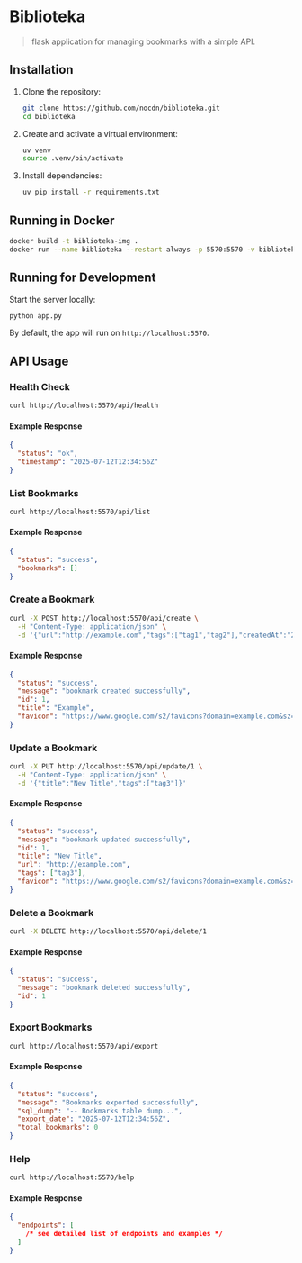 # Biblioteka

> flask application for managing bookmarks with a simple API.

## Installation

1. Clone the repository:

   ```bash
   git clone https://github.com/nocdn/biblioteka.git
   cd biblioteka
   ```

2. Create and activate a virtual environment:

   ```bash
   uv venv
   source .venv/bin/activate
   ```

3. Install dependencies:

   ```bash
   uv pip install -r requirements.txt
   ```

## Running in Docker

```bash
docker build -t biblioteka-img .
docker run --name biblioteka --restart always -p 5570:5570 -v biblioteka-data:/app/data biblioteka-img
```

## Running for Development

Start the server locally:

```bash
python app.py
```

By default, the app will run on `http://localhost:5570`.

## API Usage

### Health Check

```bash
curl http://localhost:5570/api/health
```

#### Example Response

```json
{
  "status": "ok",
  "timestamp": "2025-07-12T12:34:56Z"
}
```

### List Bookmarks

```bash
curl http://localhost:5570/api/list
```

#### Example Response

```json
{
  "status": "success",
  "bookmarks": []
}
```

### Create a Bookmark

```bash
curl -X POST http://localhost:5570/api/create \
  -H "Content-Type: application/json" \
  -d '{"url":"http://example.com","tags":["tag1","tag2"],"createdAt":"2025-07-12T12:00:00Z"}'
```

#### Example Response

```json
{
  "status": "success",
  "message": "bookmark created successfully",
  "id": 1,
  "title": "Example",
  "favicon": "https://www.google.com/s2/favicons?domain=example.com&sz=128"
}
```

### Update a Bookmark

```bash
curl -X PUT http://localhost:5570/api/update/1 \
  -H "Content-Type: application/json" \
  -d '{"title":"New Title","tags":["tag3"]}'
```

#### Example Response

```json
{
  "status": "success",
  "message": "bookmark updated successfully",
  "id": 1,
  "title": "New Title",
  "url": "http://example.com",
  "tags": ["tag3"],
  "favicon": "https://www.google.com/s2/favicons?domain=example.com&sz=128"
}
```

### Delete a Bookmark

```bash
curl -X DELETE http://localhost:5570/api/delete/1
```

#### Example Response

```json
{
  "status": "success",
  "message": "bookmark deleted successfully",
  "id": 1
}
```

### Export Bookmarks

```bash
curl http://localhost:5570/api/export
```

#### Example Response

```json
{
  "status": "success",
  "message": "Bookmarks exported successfully",
  "sql_dump": "-- Bookmarks table dump...",
  "export_date": "2025-07-12T12:34:56Z",
  "total_bookmarks": 0
}
```

### Help

```bash
curl http://localhost:5570/help
```

#### Example Response

```json
{
  "endpoints": [
    /* see detailed list of endpoints and examples */
  ]
}
```
